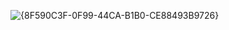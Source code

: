![{8F590C3F-0F99-44CA-B1B0-CE88493B9726}](https://github.com/user-attachments/assets/f9833d1d-d90c-442f-afb4-20c7a1773db7)
